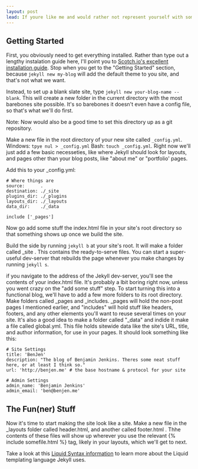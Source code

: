 ```yaml
---
layout: post
lead: If youre like me and would rather not represent yourself with someone else's work, you might not like the idea of using a prebuilt theme for your blog or personal webpage. This means that if you ever do want to set up a blog, you get to experience the joys of learning the inner workings of the platform. I had used WordPress in the past and enjoyed the polished feel, but I didn't need nearly everything it offered so I turned to Jekyll, a simple but powerful CMS that excels at hosting static sites. In this post I go through what it takes to turn a bank-slate Jekyll site into your own unique creation.  
---
```


## Getting Started

First, you obviously need to get everything installed. Rather than type out a lengthy instalation guide here, I'll point you to [Scotch.io's excellent installation guide](https://scotch.io/tutorials/getting-started-with-jekyll-plus-a-free-bootstrap-3-starter-theme). Stop when you get to the "Getting Started" section, because `jekyll new my-blog` will add the default theme to you site, and that's not what we want.

Instead, to set up a blank slate site, type `jekyll new your-blog-name --blank`. This will create a new folder in the current directory with the most barebones site possible. It's so barebones it doesn't even have a config file, so that's what we'll do first.

Note: Now would also be a good time to set this directory up as a git repository.

Make a new file in the root directory of your new site called `_config.yml`. Windows: `tpye nul > _config.yml` Bash: `touch _config.yml`. Right now we'll just add a few basic necesseties, like where Jekyll should look for layouts, and pages other than your blog posts, like "about me" or "portfolio' pages. 

Add this to your _config.yml:
  ```
  # Where things are
  source:      .
  destination: ./_site
  plugins_dir: ./_plugins
  layouts_dir: ./_layouts
  data_dir:    ./_data
  
  include ['_pages']
  ```

Now go add some stuff the index.html file in your site's root directory so that something shows up once we build the site.

Build the side by running `jekyll b` at your site's root. It will make a folder called _site . This contains the ready-to-serve files. You can start a super-useful dev-server that rebuilds the page whenever you make changes by running `jekyll s`.

if you navigate to the address of the Jekyll dev-server, you'll see the contents of your index.html file. It's probably a lbit boring right now, unless you went crazy on the "add some stuff" step. To start turning this into a functional blog, we'll have to add a few more folders to its root directory. Make folders called _pages and _includes. _pages will hold the non-post pages I mentioned earlier, and "includes" will hold stuff like headers, footers, and any other elements you'll want to reuse several times on your site. It's also a good idea to make a folder called "_data" and indide it make a file called global.yml. This file holds sitewide data like the site's URL, title, and author information, for use in your pages. It should look something like this:
```
# Site Settings
title: 'BenJen'
description: "The blog of Benjamin Jenkins. Theres some neat stuff here, or at least I think so."
url: 'http://benjen.me' # the base hostname & protocol for your site

# Admin Settings
admin_name: 'Benjamin Jenkins'
admin_email: 'ben@benjen.me'
```

## The Fun(ner) Stuff

Now it's time to start making the site look like a site. Make a new file in the _layouts folder called header.html, and another called footer.html . Thhe contents of these files will show up wherever you use the relevant {% include somefile.html %} tag, likely in your layouts, which we'll get to next.

Take a look at this [Liquid Syntax information](http://shopify.github.io/liquid/basics/introduction/) to learn more about the Liquid templating language Jekyll uses.








